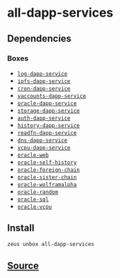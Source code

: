 
all-dapp-services
====================







## Dependencies
### Boxes
* [`log-dapp-service`](log-dapp-service.md)
* [`ipfs-dapp-service`](ipfs-dapp-service.md)
* [`cron-dapp-service`](cron-dapp-service.md)
* [`vaccounts-dapp-service`](vaccounts-dapp-service.md)
* [`oracle-dapp-service`](oracle-dapp-service.md)
* [`storage-dapp-service`](storage-dapp-service.md)
* [`auth-dapp-service`](auth-dapp-service.md)
* [`history-dapp-service`](history-dapp-service.md)
* [`readfn-dapp-service`](readfn-dapp-service.md)
* [`dns-dapp-service`](dns-dapp-service.md)
* [`vcpu-dapp-service`](vcpu-dapp-service.md)
* [`oracle-web`](oracle-web.md)
* [`oracle-self-history`](oracle-self-history.md)
* [`oracle-foreign-chain`](oracle-foreign-chain.md)
* [`oracle-sister-chain`](oracle-sister-chain.md)
* [`oracle-wolframalpha`](oracle-wolframalpha.md)
* [`oracle-random`](oracle-random.md)
* [`oracle-sql`](oracle-sql.md)
* [`oracle-vcpu`](oracle-vcpu.md)




## Install
```bash
zeus unbox all-dapp-services
```













## [Source](https://github.com/liquidapps-io/zeus-sdk/tree/master/boxes/groups/dapp-network/all-dapp-services)